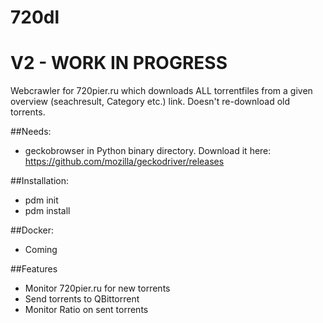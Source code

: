 # 720dl
# V2 - WORK IN PROGRESS

Webcrawler for 720pier.ru which downloads ALL torrentfiles from a given overview (seachresult, Category etc.) link.
Doesn't re-download old torrents.

##Needs:
- geckobrowser in Python binary directory. Download it here: https://github.com/mozilla/geckodriver/releases

##Installation:
- pdm init
- pdm install

##Docker:
- Coming

##Features
- Monitor 720pier.ru for new torrents
- Send torrents to QBittorrent
- Monitor Ratio on sent torrents